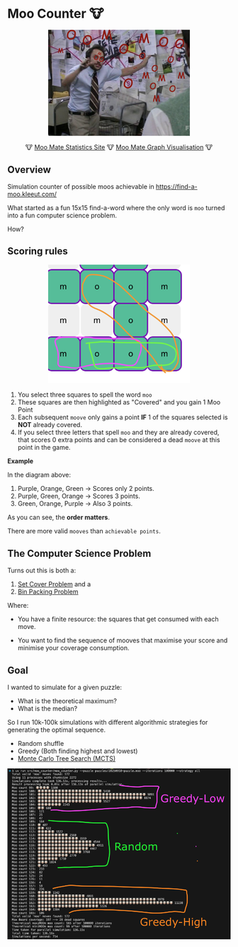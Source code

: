 # Moo Counter 🐮

<p align="center">
<img src="moo-logo.png" width="320px" />
</p>

<p align="center">
🐮 <a href="https://joshpeak.net/moo-counter/">Moo Mate Statistics Site</a> 🐮
<a href="https://joshpeak.net/moo-counter/graph.html">Moo Mate Graph Visualisation</a> 🐮
</p>

## Overview

Simulation counter of possible moos achievable in <https://find-a-moo.kleeut.com/>

What started as a fun 15x15 find-a-word where the only word is `moo` turned into a fun computer science problem.

How?

## Scoring rules

<p align="center">
<img src="moo-rules.png" width="320px" />
</p>

1. You select three squares to spell the word `moo`
2. These squares are then highlighted as "Covered" and you gain 1 Moo Point
3. Each subsequent `moove` only gains a point **IF** 1 of the squares selected is **NOT** already covered.
4. If you select three letters that spell `moo` and they are already covered, that scores 0 extra points and can be considered a dead `moove` at this point in the game.

**Example**

In the diagram above:

1. Purple, Orange, Green -> Scores only 2 points.
2. Purple, Green, Orange -> Scores 3 points.
3. Green, Orange, Purple -> Also 3 points.

As you can see, the **order matters**.

There are more valid `mooves` than `achievable points`.

## The Computer Science Problem

Turns out this is both a:

1. [Set Cover Problem](https://en.wikipedia.org/wiki/Set_cover_problem) and a
2. [Bin Packing Problem](https://en.wikipedia.org/wiki/Bin_packing_problem)

Where:

- You have a finite resource: the squares that get consumed with each move.

- You want to find the sequence of mooves that maximise your score and minimise your coverage consumption.

## Goal

I wanted to simulate for a given puzzle:

- What is the theoretical maximum?
- What is the median?

So I run 10k-100k simulations with different algorithmic strategies for generating the optimal sequence.

- Random shuffle
- Greedy (Both finding highest and lowest)
- [Monte Carlo Tree Search (MCTS)](https://en.wikipedia.org/wiki/Monte_Carlo_tree_search)

<p align="center">
<img src="output.png" />
</p>

